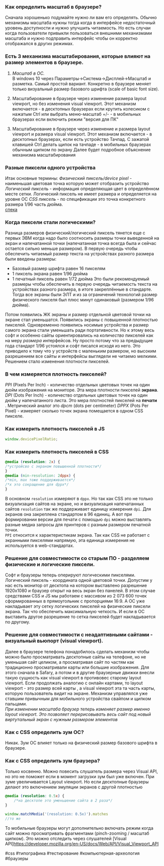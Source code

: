 ### Как определить масштаб в браузере?
Сначала хорошенько подумайте нужно ли вам его определять. Обычно механизмы масштаба нужны тогда когда в интерфейсе недостаточный уровень доступности и нужно улучшить читаемость. Но есть случаи когда пользователи привыкли пользоваться внешними механизмами масштаба и нужно подправить интерфейс чтобы он корректно отображался в других режимах.


### Есть 3 механизма масштабирования, которые влияют на размер элементов в браузере.
1. *Масштаб в ОС.*  
В  windows 10 через Параметры->Система->Дисплей->Масштаб и разметка.  Самый простой вариант. Конкретно в браузере меняет только визуальный размер базового шрифта (scale of basic font size).

2. Масштабирование в браузере через изменение размера layout viewport, но без изменения visual viewport.  Этот механизм включается 
		- в десктопных браузерах если крутить колесиком с нажатым Ctrl или выбрать меню-масштаб +/-
		- в мобильных браузерах если включить режим "версия для ПК"
3. Масштабирование в браузере через изменение и размера layout viewport и размера visual viewport. Этот механизм включается
		- в десктопных браузерах, если есть устройство Тачпад. С зажатой клавишей Ctrl делать щипок на тачпаде
		- в мобильных браузерах обычным щипком по экрану
Далее будет подробное объяснение механизма масштабирования


### Разные пиксели одного устройства
Итак основные термины:
*Физический пиксель/device pixel* - наименьшая цветовая точка которую может отобразить устройство
*Логический пиксель* - информация определяющая цвет в определённом месте сетки. Логический пиксель не имеет размера и определяется на уровне ОС
*CSS пиксель* - по спецификации это точка конкретного размера 1/96 часть дюйма.  
[спека](https://www.w3.org/TR/css-values-4/#px) 


### Когда пиксели стали логическими?
Разница размеров физический/логический пиксель тянется еще с первых ЭВМ когда надо было соотносить размеры точки выведенной на экран и напечатанной точки (напечатанная точка всегда была и сейчас остается сильно меньше размером).  В первую очередь чтобы обеспечить читаемый размер текста на устройствах разного размера были введены размеры:  
- Базовый размер шрифта равен 16 пикселям
- 1 пиксель экрана равен 1/96 дюйма
- 1 печатный пиксель равен 1/72 дюйма
Это были рекомендуемый размеры чтобы обеспечить в первую очередь читаемость текста на устройствах разного размера, в итоге закреплённые в стандарте. Тогда все экраны были ЭЛТ и из за ограничений технологий размер физического пикселя был плюс минут одинаковый (размером 1/96 дюйма). 

Потом появились ЖК экраны и размер отдельной цветовой точки на экране стал уменьшатся. Появились экраны с повышенной плотностью пикселей. Одновременно появились носимые устройства и размер самого экрана стали уменьшать ради портативности.  Но к этому весь софт и особенно сайты ориентировались на *количество* пикселей как на меру *размера* интерфейсов. Ну просто потому что за предыдущие года стандарт 1/96 устоялся и софт писался исходя из него.  Это приводило к тому что у устройств с маленьким размером, но высоким разрешением все сайты и интерфейсы выглядели не читаемо мелкими.  Решением стало изменения плотности пикселей.


### В чем измеряется плотность пикселей?
*PPI* (Pixels Per Inch) - количество отдельных цветовых точек на один дюйм изображения на мониторе. Эта мера плотности пикселей **экрана**.
*DPI* (Dots Per Inch) - количество отдельных цветовых точек на один дюйм у напечатанного листа. Это мера плотностей пикселей на **печати** . Метрический аналог это *dpcm* (dots per centimeter) 
*DPPX* (Pots Per Pixel) -  измеряет сколько точек экрана помещается в одном CSS пикселе.


### Как измерить плотность пикселей в JS
```js
window.devicePixelRatio; 
```


### Как измерить плотность пикселей в CSS
```css
@media (resolution: 2x) { 
/*устройсво с экраном повышенной плотности*/
}
@media (min-resolution: 2dppx) { 
/*min, max тоже поддерживается*/
/*x это сокращение для dppx*/
}
```
В основном `resolution` измеряют в `dppx`. Но так как CSS это не только визуализация сайтов на экране, но и визуализация напечатанных сайтов `resolution` так же поддерживает единицу измерения `dpi`.  Для экранов она закреплена стандартом в 96 единиц. А вот при формировании версии для печати с помощью `dpi` можно выставлять разные медиа запросы для принтеров с разным размером печатной точки.  
`PPI` относится к характеристикам экрана. Так как CSS не работает с экранными пикселями напрямую, эта единица измерения не используется в web-стандартах.


### Решение для совместимости со старым ПО - разделяем физические и логические пиксели. 
Софт и браузеры теперь оперируют логическими пикселями.  Логический пиксель - координата одной цветовой точки. Допустим у нас есть монитор от десктопа на котором выставлено разрешение 1920x1080 и браузер открыт на весь экран без панелей. В этом случае средствами CSS и JS мы работаем с массивом из 2 073 600 точек сформированных в прямоугольник с пропорциями 16:9.  А ОС уже накладывает эту сетку логических пикселей на физические пиксели экрана. Так что обеспечить максимальную четкость. И если в ОС выставить другое разрешение то сетка пикселей будет накладывается по другому.


### Решение для совместимости с неадаптивными сайтами - визуальный вьюпорт (visual viewport). 
Далее в браузере телефона понадобилось сделать механизм чтобы можно было просматривать десктопные сайты на телефоне, но не уменьшая сайт целиком, а просматривая сайт по частям как традиционно просматривали карты или большие изображения.  Для этого сначала в Safary, а потом и в другие браузерные движки внесли такую сущность как visual viewport в противовес старому layout viewport.  Если продолжать аналогию с онлайн картами, то layout viewport - это размер всей карты , а visual viewport эта та часть карты, которую пользователь видит на экране.  Механизм управлялся уже ставшим привычным для мобильного устройства свайпом и щипком пальцами.  
*При изменении масштаба браузер теперь изменяет размер именно layout viewport. Это позволяет перерисовывать весь сайт под новый виртутальный экран с нужным размером элементов* 


### Как с CSS определить зум ОС?
Никак. Зум ОС влияет только на физический размер базового шрифта в браузере.


### Как с CSS определить зум браузера?
Только косвенно.  Можно повесить слушатель размера через Visual API, но это не поможет если в момент загрузки зум был уже включен. При зуме увеличивается Layout viewport.  Но если десктопные браузеры делают это включением эмуляции экранов с другой плотностью
```css
@media (resolution: 0.5x) {
	/*на десктопе это уменьшение сайта в 2 раза*/
}
```
```js
window.matchMedia('(resolution: 0.5x)').matches
//то же
```

То мобильные браузеры могут дополнительно включать режим когда сайт можно просматривать фрагментами (pinch-zooming / масштаб щипком). Это можно отследить через слушателей [Visual API]https://developer.mozilla.org/en-US/docs/Web/API/Visual_Viewport_API 


#css #типографика #тестирование #компьютерная-археология  #браузеры  